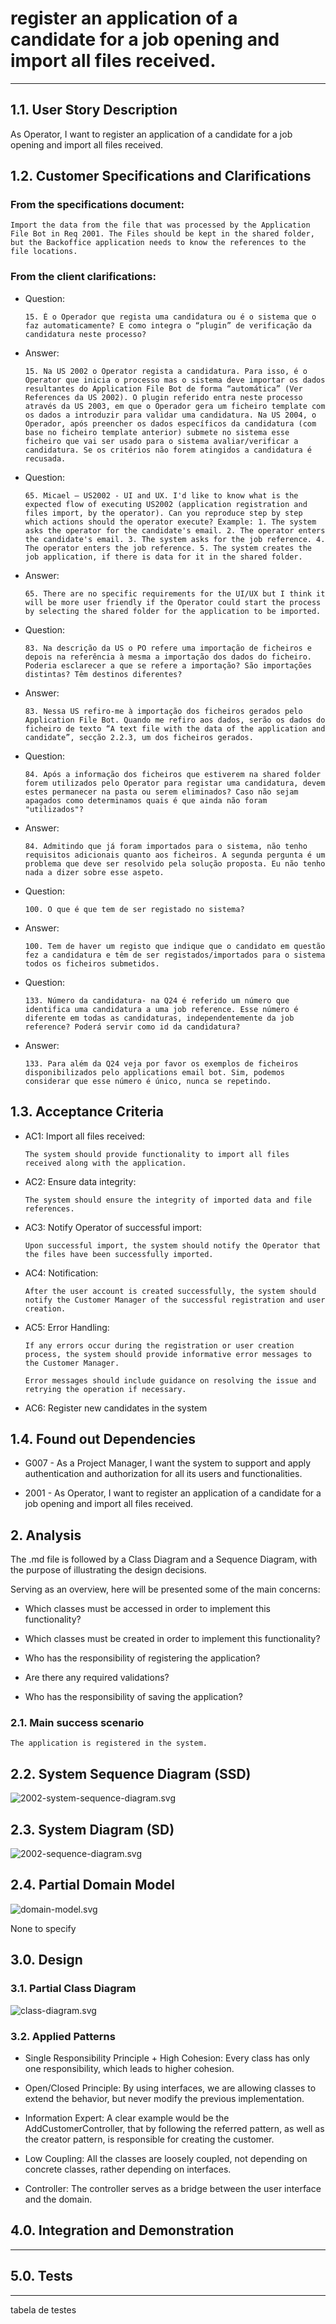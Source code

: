 # register an application of a candidate for a job opening and import all files received.

--------

## 1.1. User Story Description

As Operator, I want to register an application of a candidate for a job opening and  import all files received.

## 1.2. Customer Specifications and Clarifications

### From the specifications document:

    Import the data from the file that was processed by the Application File Bot in Req 2001. The Files should be kept in the shared folder, but the Backoffice application needs to know the references to the file locations.

### From the client clarifications:

* Question:

      15. É o Operador que regista uma candidatura ou é o sistema que o faz automaticamente? E como integra o “plugin” de verificação da candidatura neste processo?

* Answer:

      15. Na US 2002 o Operator regista a candidatura. Para isso, é o Operator que inicia o processo mas o sistema deve importar os dados resultantes do Application File Bot de forma “automática” (Ver References da US 2002). O plugin referido entra neste processo através da US 2003, em que o Operador gera um ficheiro template com os dados a introduzir para validar uma candidatura. Na US 2004, o Operador, após preencher os dados específicos da candidatura (com base no ficheiro template anterior) submete no sistema esse ficheiro que vai ser usado para o sistema avaliar/verificar a candidatura. Se os critérios não forem atingidos a candidatura é recusada.
  
* Question:

      65. Micael – US2002 - UI and UX. I'd like to know what is the expected flow of executing US2002 (application registration and files import, by the operator). Can you reproduce step by step which actions should the operator execute? Example: 1. The system asks the operator for the candidate's email. 2. The operator enters the candidate's email. 3. The system asks for the job reference. 4. The operator enters the job reference. 5. The system creates the job application, if there is data for it in the shared folder.
    
* Answer:

      65. There are no specific requirements for the UI/UX but I think it will be more user friendly if the Operator could start the process by selecting the shared folder for the application to be imported.

* Question:

      83. Na descrição da US o PO refere uma importação de ficheiros e depois na referência à mesma a importação dos dados do ficheiro. Poderia esclarecer a que se refere a importação? São importações distintas? Têm destinos diferentes?

* Answer:

      83. Nessa US refiro-me à importação dos ficheiros gerados pelo Application File Bot. Quando me refiro aos dados, serão os dados do ficheiro de texto “A text file with the data of the application and candidate”, secção 2.2.3, um dos ficheiros gerados.

* Question:

      84. Após a informação dos ficheiros que estiverem na shared folder forem utilizados pelo Operator para registar uma candidatura, devem estes permanecer na pasta ou serem eliminados? Caso não sejam apagados como determinamos quais é que ainda não foram "utilizados"?

* Answer:

      84. Admitindo que já foram importados para o sistema, não tenho requisitos adicionais quanto aos ficheiros. A segunda pergunta é um problema que deve ser resolvido pela solução proposta. Eu não tenho nada a dizer sobre esse aspeto.

* Question:

      100. O que é que tem de ser registado no sistema?

* Answer:

      100. Tem de haver um registo que indique que o candidato em questão fez a candidatura e têm de ser registados/importados para o sistema todos os ficheiros submetidos.

* Question:

      133. Número da candidatura- na Q24 é referido um número que identifica uma candidatura a uma job reference. Esse número é diferente em todas as candidaturas, independentemente da job reference? Poderá servir como id da candidatura?

* Answer:

      133. Para além da Q24 veja por favor os exemplos de ficheiros disponibilizados pelo applications email bot. Sim, podemos considerar que esse número é único, nunca se repetindo.


## 1.3. Acceptance Criteria

* AC1: Import all files received:

      The system should provide functionality to import all files received along with the application.
  
* AC2: Ensure data integrity:
  
      The system should ensure the integrity of imported data and file references.

* AC3: Notify Operator of successful import:

      Upon successful import, the system should notify the Operator that the files have been successfully imported.

* AC4: Notification:

      After the user account is created successfully, the system should notify the Customer Manager of the successful registration and user creation.
  
* AC5: Error Handling:

      If any errors occur during the registration or user creation process, the system should provide informative error messages to the Customer Manager.
  
      Error messages should include guidance on resolving the issue and retrying the operation if necessary.

* AC6: Register new candidates in the system

## 1.4. Found out Dependencies

* G007 -  As a Project Manager, I want the system to support and apply authentication and authorization for all its users and functionalities.

* 2001 -  As Operator, I want to register an application of a candidate for a job opening and import all files received.

## 2. Analysis

The .md file is followed by a Class Diagram and a Sequence Diagram, with the purpose of illustrating the design decisions.

Serving as an overview, here will be presented some of the main concerns:

- Which classes must be accessed in order to implement this functionality?

- Which classes must be created in order to implement this functionality?

- Who has the responsibility of registering the application?

- Are there any required validations?

- Who has the responsibility of saving the application?

### 2.1. Main success scenario

    The application is registered in the system.

## 2.2. System Sequence Diagram (SSD)

![2002-system-sequence-diagram.svg](system-sequence-diagram.svg)

## 2.3. System Diagram (SD)

![2002-sequence-diagram.svg](sequence-diagram.svg)

## 2.4. Partial Domain Model

![domain-model.svg](domain-model.svg)

None to specify

## 3.0. Design

### 3.1. Partial Class Diagram

![class-diagram.svg](class-diagram.svg)

### 3.2. Applied Patterns

- Single Responsibility Principle + High Cohesion: Every class has only one responsibility, which leads to higher cohesion.

- Open/Closed Principle: By using interfaces, we are allowing classes to extend the behavior, but never modify the previous implementation.

- Information Expert: A clear example would be the AddCustomerController, that by following the referred pattern, as well as the creator pattern, is responsible for creating the customer.

- Low Coupling: All the classes are loosely coupled, not depending on concrete classes, rather depending on interfaces.

- Controller: The controller serves as a bridge between the user interface and the domain.

## 4.0. Integration and Demonstration

------------------



## 5.0. Tests

------------------------

tabela de testes